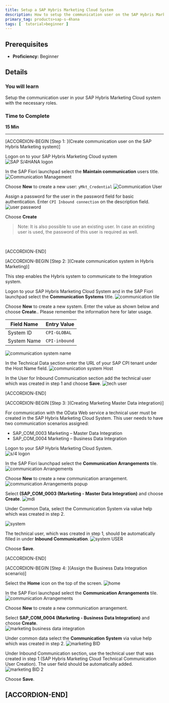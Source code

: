 ```yaml
---
title: Setup a SAP Hybris Marketing Cloud System
description: How to setup the communication user on the SAP Hybris Marketing Cloud system.
primary_tag: products>sap-s-4hana
tags: [  tutorial>beginner ]
---
```


## Prerequisites  
 - **Proficiency:** Beginner

## Details
### You will learn  
Setup the communication user in your SAP Hybris Marketing Cloud system with the necessary roles.

### Time to Complete
**15 Min**

---

[ACCORDION-BEGIN [Step 1: ](Create communication user on the SAP Hybris Marketing system)]

Logon on to your SAP Hybris Marketing Cloud system
![SAP S/4HANA logon](1.png)

In the SAP Fiori launchpad select the **Maintain communication** users title.
![Communication Management](2.png)

Choose **New** to create a new user: `yMkt_Credential`
![Communication User](3.png)

Assign a password for the user in the password field for basic authentication. Enter `CPI Inbound connection` on the description field.
![user password](4.png)  

Choose **Create**
>Note:  It is also possible to use an existing user.  In case an existing user is used, the password of this user is required as well.

&nbsp;

[ACCORDION-END]

[ACCORDION-BEGIN [Step 2: ](Create communication system in Hybris Marketing)]

This step enables the Hybris system to communicate to the Integration system.

Logon to your SAP Hybris Marketing Cloud System and in the SAP Fiori launchpad select the **Communication Systems** title.
![communication tile](5.png)  

Choose **New** to create a new system. Enter the value as shown below and choose **Create**..  Please remember the information here for later usage.  

Field Name             | Entry Value
---------              | -------------
System ID              | `CPI-GLOBAL`
System Name            | `CPI-inbound`

![communication system name](6.png)

In the Technical Data section enter the URL of your SAP CPI tenant under the Host Name field.
![communication system Host](7.png)

In the User for Inbound Communication section add the technical user which was created in step 1 and choose **Save**.
![tech user](8.png)


[ACCORDION-END]


[ACCORDION-BEGIN [Step 3: ](Creating Marketing Master Data integration)]  

For communication with the OData Web service a technical user must be created in the SAP Hybris Marketing Cloud System.
This user needs to have two communication scenarios assigned:  

 - SAP_COM_0003 Marketing – Master Data Integration   
 - SAP_COM_0004 Marketing – Business Data Integration  

Logon to your SAP Hybris Marketing Cloud System.  
![s/4 logon](1.png)

In the SAP Fiori launchpad select the **Communication Arrangements** tile.  
![communication Arrangements](9.png)  

Choose **New** to create a new communication arrangement.
![communication Arrangements popup](10.png)  

Select **(SAP_COM_0003 (Marketing - Master Data Integration)** and choose **Create**.
![mdi](11.png)  

Under Common Data, select the Communication System via value help which was created in step 2.

![system](12.png)  

The technical user, which was created in step 1, should be automatically filled in under **Inbound Communication**. 
![system USER](13.png)

Choose **Save**.

[ACCORDION-END]

[ACCORDION-BEGIN [Step 4: ](Assign the Business Data Integration scenario)]


Select the **Home** icon on the top of the screen.
![home](18.png)

In the SAP Fiori launchpad select the **Communication Arrangements** tile.  
![communication Arrangements](9.png)  

Choose **New** to create a new communication arrangement.

Select **SAP_COM_0004 (Marketing - Business Data Integration)** and choose **Create**.  
![marketing business data integration](14.png)

Under common data select the **Communication System** via value help which was created in step 2.
![marketing BID](16.png)

Under Inbound Communication section,  use the technical user that was created in step 1 (SAP Hybris Marketing Cloud Technical Communication User Creation).  The user field should be automatically added.
![marketing BID 2](17.png)  

Choose **Save**.

[ACCORDION-END]
---
